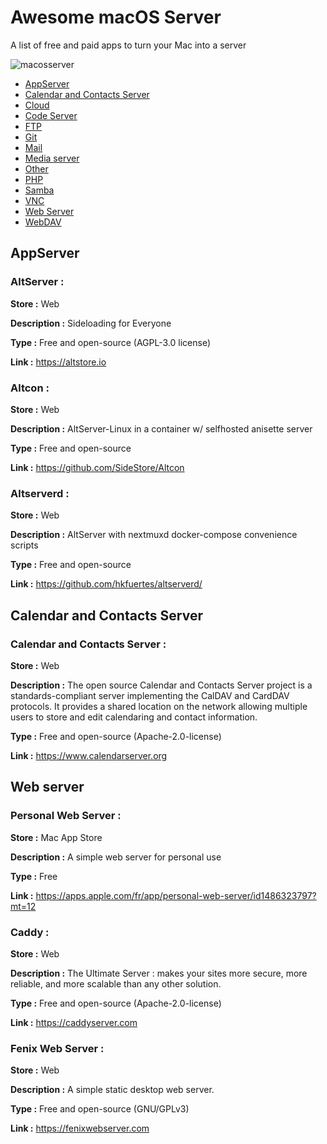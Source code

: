 # Awesome macOS Server
A list of free and paid apps to turn your Mac into a server

![macosserver](https://github.com/Enzo-zsh/macos-server/assets/74509560/f3d0f891-4c0b-49b7-b5a7-3708180f8fed)

- [AppServer](#appserver)
- [Calendar and Contacts Server](#calendar-and-contacts-server)
- [Cloud](#cloud)
- [Code Server](#code-server)
- [FTP](#FTP)
- [Git](#git)
- [Mail](#mail)
- [Media server](#media-server)
- [Other](#other)
- [PHP](#PHP)
- [Samba](#HomeKit)
- [VNC](#vnc)
- [Web Server](#web-server)
- [WebDAV](#webdav)

## AppServer

### AltServer :

**Store :**  Web

**Description :** Sideloading for Everyone

**Type :** Free and open-source (AGPL-3.0 license)

**Link :** https://altstore.io

### Altcon :

**Store :**  Web

**Description :** AltServer-Linux in a container w/ selfhosted anisette server

**Type :** Free and open-source

**Link :** https://github.com/SideStore/Altcon

### Altserverd :

**Store :**  Web

**Description :** AltServer with nextmuxd docker-compose convenience scripts

**Type :** Free and open-source

**Link :** https://github.com/hkfuertes/altserverd/

## Calendar and Contacts Server

### Calendar and Contacts Server :

**Store :**  Web

**Description :** The open source Calendar and Contacts Server project is a standards-compliant server implementing the CalDAV and CardDAV protocols. It provides a shared location on the network allowing multiple users to store and edit calendaring and contact information.

**Type :** Free and open-source (Apache-2.0-license)

**Link :** https://www.calendarserver.org

## Web server

### Personal Web Server :

**Store :**  Mac App Store

**Description :** A simple web server for personal use

**Type :** Free

**Link :** https://apps.apple.com/fr/app/personal-web-server/id1486323797?mt=12

### Caddy :

**Store :**  Web

**Description :** The Ultimate Server : makes your sites more secure, more reliable, and more scalable than any other solution.

**Type :** Free and open-source (Apache-2.0-license)

**Link :** https://caddyserver.com

### Fenix Web Server :

**Store :**  Web

**Description :** A simple static desktop web server.

**Type :** Free and open-source (GNU/GPLv3)

**Link :** https://fenixwebserver.com



